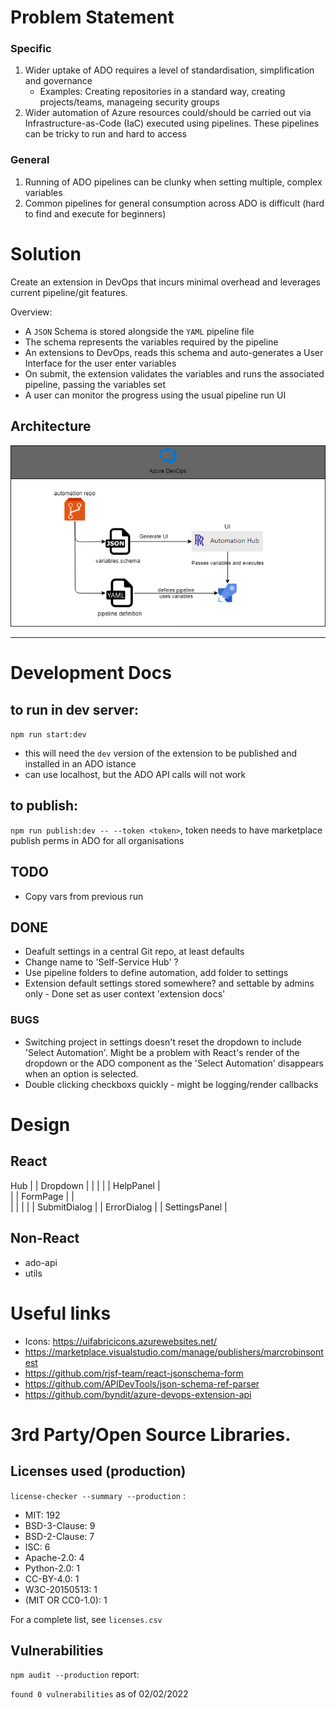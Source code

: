 
# Problem Statement

### Specific 

1. Wider uptake of ADO requires a level of standardisation, simplification and governance 
   - Examples: Creating repositories in a standard way, creating projects/teams, manageing security groups
1. Wider automation of Azure resources could/should be carried out via Infrastructure-as-Code (IaC) executed using pipelines. These pipelines can be tricky to run and hard to access 

### General

1. Running of ADO pipelines can be clunky when setting multiple, complex variables 
1. Common pipelines for general consumption across ADO is difficult (hard to find and execute for beginners)

# Solution 

Create an extension in DevOps that incurs minimal overhead and leverages current pipeline/git features. 

Overview:

- A `JSON` Schema is stored alongside the `YAML` pipeline file
- The schema represents the variables required by the pipeline
- An extensions to DevOps, reads this schema and auto-generates a User Interface for the user enter variables 
- On submit, the extension validates the variables and runs the associated pipeline, passing the variables set 
- A user can monitor the progress using the usual pipeline run UI


## Architecture

![Azure DevOps Architecture](arch.png)

--- 

# Development Docs 

## to run in dev server:

`npm run start:dev` 

- this will need the `dev` version of the extension to be published and installed in an ADO istance
- can use localhost, but the ADO API calls will not work

## to publish:

`npm run publish:dev -- --token <token>`, token needs to have marketplace publish perms in ADO for all organisations 

## TODO

- Copy vars from previous run 

## DONE

- Deafult settings in a central Git repo, at least defaults 
- Change name to 'Self-Service Hub' ? 
- Use pipeline folders to define automation, add folder to settings
- Extension default settings stored somewhere? and settable by admins only - Done set as user context 'extension docs'

### BUGS

- Switching project in settings doesn't reset the dropdown to include 'Select Automation'. Might be a problem with React's render of the dropdown or the ADO component as the 'Select Automation' disappears when an option is selected. 
- Double clicking checkboxs quickly - might be logging/render callbacks

# Design 

## React

Hub
|  | Dropdown |       |
|  |  |   HelpPanel   |   
|  | FormPage |       |   
|                     |
|                     |
| SubmitDialog        |
| ErrorDialog         |
| SettingsPanel       |


## Non-React

- ado-api
- utils 

# Useful links

- Icons: https://uifabricicons.azurewebsites.net/ 
- https://marketplace.visualstudio.com/manage/publishers/marcrobinsontest
- https://github.com/rjsf-team/react-jsonschema-form
- https://github.com/APIDevTools/json-schema-ref-parser
- https://github.com/byndit/azure-devops-extension-api

# 3rd Party/Open Source Libraries.

## Licenses used (production)

`license-checker --summary --production` :

- MIT: 192
- BSD-3-Clause: 9
- BSD-2-Clause: 7
- ISC: 6
- Apache-2.0: 4
- Python-2.0: 1
- CC-BY-4.0: 1
- W3C-20150513: 1
- (MIT OR CC0-1.0): 1

For a complete list, see `licenses.csv`

## Vulnerabilities

`npm audit --production` report:

`found 0 vulnerabilities` as of 02/02/2022
